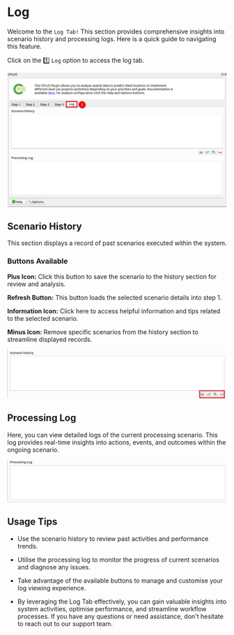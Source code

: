 # Log

Welcome to the `Log Tab!` This section provides comprehensive insights into scenario history and processing logs. Here is a quick guide to navigating this feature.

Click on the 1️⃣ `Log` option to access the log tab.

![Logs](./img/logs-1.png)

## Scenario History

This section displays a record of past scenarios executed within the system.

### Buttons Available

**Plus Icon:** Click this button to save the scenario to the history section for review and analysis.

**Refresh Button:** This button loads the selected scenario details into step 1.

**Information Icon:** Click here to access helpful information and tips related to the selected scenario.

**Minus Icon:** Remove specific scenarios from the history section to streamline displayed records.

![Scenario history](./img/logs-2.png)


## Processing Log

Here, you can view detailed logs of the current processing scenario.
This log provides real-time insights into actions, events, and outcomes within the ongoing scenario.

![Processing log](./img/logs-3.png)

## Usage Tips

- Use the scenario history to review past activities and performance trends.

- Utilise the processing log to monitor the progress of current scenarios and diagnose any issues.

- Take advantage of the available buttons to manage and customise your log viewing experience.

- By leveraging the Log Tab effectively, you can gain valuable insights into system activities, optimise performance, and streamline workflow processes. If you have any questions or need assistance, don't hesitate to reach out to our support team.